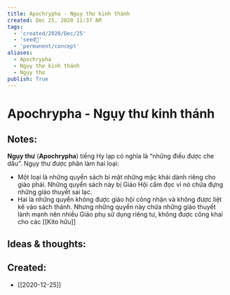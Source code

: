 ```yaml
---
title: Apochrypha - Ngụy thư kinh thánh
created: Dec 25, 2020 11:37 AM
tags:
  - 'created/2020/Dec/25'
  - 'seed🥜'
  - 'permanent/concept'
aliases:
  - Apochrypha
  - Ngụy thư kinh thánh
  - Ngụy thư
publish: True
---
```

# Apochrypha - Ngụy thư kinh thánh

## Notes:

**Ngụy thư** (**Apochrypha**) tiếng Hy lạp có nghĩa là “những điều được che dấu”. Ngụy thư được phân làm hai loại:

- Một loại là những quyển sách bí mật những mặc khải dành riêng cho giáo phái. Những quyển sách này bị Giáo Hội cấm đọc vì nó chứa đựng những giáo thuyết sai lạc.
- Hai là những quyển không được giáo hội công nhận và không được liệt kê vào sách thánh. Nhưng những quyển này chứa những giáo thuyết lành mạnh nên nhiều Giáo phụ sử dụng riêng tư, không được công khai cho các [[Kito hữu]]

## Ideas & thoughts:
## Created:
- [[2020-12-25]]
